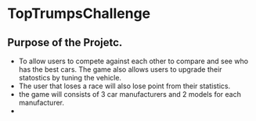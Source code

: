 # TopTrumpsChallenge
## Purpose of the Projetc.
* To allow users to compete against each other to compare and see who has the best cars. The game also allows users to upgrade their statostics by tuning the vehicle.
* The user that loses a race will also lose point from their statistics.
* the game will consists of 3 car manufacturers and 2 models for each manufacturer. 
* 
